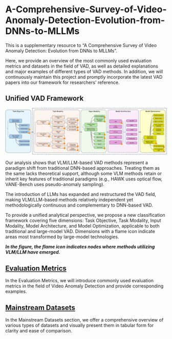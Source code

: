 # A-Comprehensive-Survey-of-Video-Anomaly-Detection-Evolution-from-DNNs-to-MLLMs
This is a supplementary resource to “A Comprehensive Survey of Video Anomaly Detection: Evolution from DNNs to MLLMs”. 

Here, we provide an overview of the most commonly used evaluation metrics and datasets in the field of VAD, as well as detailed explanations and major examples of different types of VAD methods. In addition, we will continuously maintain this project and promptly incorporate the latest VAD papers into our framework for researchers' reference.

Unified VAD Framework
----
![The unified analytical framework encompassing all types of VAD](https://github.com/ShbGao-ProMax/A-Comprehensive-Survey-of-Video-Anomaly-Detection-Evolution-from-DNNs-to-MLLMs/blob/main/pic/main.png)

Our analysis shows that VLM/LLM-based VAD methods represent a paradigm shift from traditional DNN-based approaches. Treating them as the same lacks theoretical support, although some VLM methods retain or inherit key features of traditional paradigms (e.g., HAWK uses optical flow, VANE-Bench uses pseudo-anomaly sampling).

The introduction of LLMs has expanded and restructured the VAD field, making VLM/LLM-based methods relatively independent yet methodologically continuous and complementary to DNN-based VAD.

To provide a unified analytical perspective, we propose a new classification framework covering five dimensions: Task Objective, Task Modality, Input Modality, Model Architecture, and Model Optimization, applicable to both traditional and large-model VAD. Dimensions with a flame icon indicate areas most transformed by large-model technologies.

***In the figure, the flame icon indicates nodes where methods utilizing VLM/LLM have emerged.***

[Evaluation Metrics](https://github.com/ShbGao-ProMax/A-Comprehensive-Survey-of-Video-Anomaly-Detection-Evolution-from-DNNs-to-MLLMs/tree/main/Evaluation%20Metrics)
----
In the Evaluation Metrics, we will introduce commonly used evaluation metrics in the field of Video Anomaly Detection and provide corresponding examples.


[Mainstream Datasets](https://github.com/ShbGao-ProMax/A-Comprehensive-Survey-of-Video-Anomaly-Detection-Evolution-from-DNNs-to-MLLMs/tree/main/Mainstream%20Datasets)
----
In the Mainstream Datasets section, we offer a comprehensive overview of various types of datasets and visually present them in tabular form for clarity and ease of comparison.
